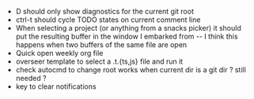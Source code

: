 - <leader>D should only show diagnostics for the current git root
- ctrl-t should cycle TODO states on current comment line
- When selecting a project (or anything from a snacks picker) it should put the
  resulting buffer in the window I embarked from -- I think this happens when
two buffers of the same file are open
- Quick open weekly org file
- overseer template to select a .t.{ts,js} file and run it
- check autocmd to change root works when current dir is a git dir ? still
needed ?
- key to clear notifications
